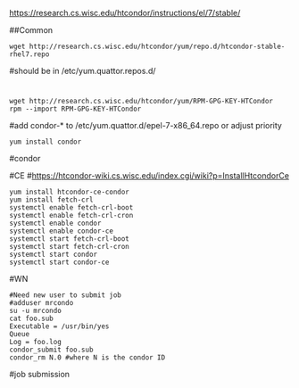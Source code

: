 https://research.cs.wisc.edu/htcondor/instructions/el/7/stable/

##Common
```
wget http://research.cs.wisc.edu/htcondor/yum/repo.d/htcondor-stable-rhel7.repo
```
#should be in /etc/yum.quattor.repos.d/
#
```
wget http://research.cs.wisc.edu/htcondor/yum/RPM-GPG-KEY-HTCondor
rpm --import RPM-GPG-KEY-HTCondor
```
#add condor-* to /etc/yum.quattor.d/epel-7-x86_64.repo or adjust priority
```
yum install condor
```


#condor

#CE
#https://htcondor-wiki.cs.wisc.edu/index.cgi/wiki?p=InstallHtcondorCe
```
yum install htcondor-ce-condor
yum install fetch-crl
systemctl enable fetch-crl-boot
systemctl enable fetch-crl-cron
systemctl enable condor
systemctl enable condor-ce
systemctl start fetch-crl-boot
systemctl start fetch-crl-cron
systemctl start condor
systemctl start condor-ce
```


#WN
```
#Need new user to submit job
#adduser mrcondo
su -u mrcondo
cat foo.sub
Executable = /usr/bin/yes
Queue
Log = foo.log
condor_submit foo.sub
condor_rm N.0 #where N is the condor ID
```


#job submission

